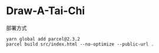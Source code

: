 # Draw-A-Tai-Chi

部署方式

```shell
yarn global add parcel@2.3.2
parcel build src/index.html --no-optimize --public-url .
```